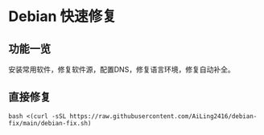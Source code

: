 # Debian 快速修复


## 功能一览
安装常用软件，修复软件源，配置DNS，修复语言环境，修复自动补全。
## 直接修复
```
bash <(curl -sSL https://raw.githubusercontent.com/AiLing2416/debian-fix/main/debian-fix.sh)
```
